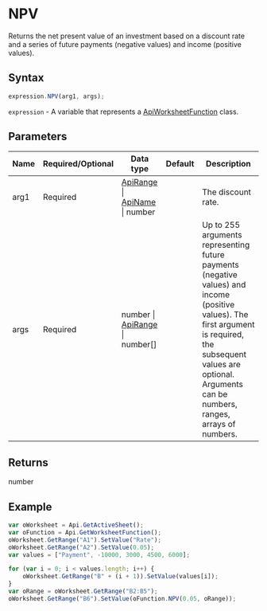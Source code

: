 # NPV

Returns the net present value of an investment based on a discount rate and a series of future payments (negative values) and income (positive values).

## Syntax

```javascript
expression.NPV(arg1, args);
```

`expression` - A variable that represents a [ApiWorksheetFunction](../ApiWorksheetFunction.md) class.

## Parameters

| **Name** | **Required/Optional** | **Data type** | **Default** | **Description** |
| ------------- | ------------- | ------------- | ------------- | ------------- |
| arg1 | Required | [ApiRange](../../ApiRange/ApiRange.md) \| [ApiName](../../ApiName/ApiName.md) \| number |  | The discount rate. |
| args | Required | number \| [ApiRange](../../ApiRange/ApiRange.md) \| number[] |  | Up to 255 arguments representing future payments (negative values) and income (positive values). The first argument is required, the subsequent values are optional. Arguments can be numbers, ranges, arrays of numbers. |

## Returns

number

## Example



```javascript
var oWorksheet = Api.GetActiveSheet();
var oFunction = Api.GetWorksheetFunction();
oWorksheet.GetRange("A1").SetValue("Rate");
oWorksheet.GetRange("A2").SetValue(0.05);
var values = ["Payment", -10000, 3000, 4500, 6000];

for (var i = 0; i < values.length; i++) {
    oWorksheet.GetRange("B" + (i + 1)).SetValue(values[i]);
}
var oRange = oWorksheet.GetRange("B2:B5");
oWorksheet.GetRange("B6").SetValue(oFunction.NPV(0.05, oRange));
```
